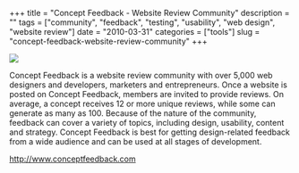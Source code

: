 +++
title = "Concept Feedback - Website Review Community"
description = ""
tags = ["community", "feedback", "testing", "usability", "web design", "website review"]
date = "2010-03-31"
categories = ["tools"]
slug = "concept-feedback-website-review-community"
+++


<div class="tool-screenshot mb1"><a href="http://www.conceptfeedback.com/"><img id="bluga-thumbnail-2763" class="bluga-thumbnail custom" src="//media.konigi.com/bluga/
wt52306d9d14e90_custom.jpg"/></a></div><p>Concept Feedback is a website review community with over 5,000 web designers and developers, marketers and entrepreneurs. Once a website is posted on Concept Feedback, members are invited to provide reviews. On average, a concept receives 12 or more unique reviews, while some can generate as many as 100. Because of the nature of the community, feedback can cover a variety of topics, including design, usability, content and strategy. Concept Feedback is best for getting design-related feedback from a wide audience and can be used at all stages of development.</p>

  
<p><a href="http://www.conceptfeedback.com/">http://www.conceptfeedback.com</a></p>
      
